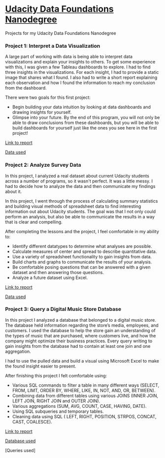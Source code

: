 # [Udacity Data Foundations Nanodegree](https://eu.udacity.com/course/data-foundations-nanodegree--nd100)
Projects for my Udacity Data Foundations Nanodegree

### Project 1: Interpret a Data Visualization

A large part of working with data is being able to interpret data visualizations and explain your insights to others. To get some experience with this, I was given a few Tableau dashboards to explore. I had to find three insights in the visualizations. For each insight, I had to provide a static image that shares what I found. I also had to write a short report explaining each observation and how I found the information to reach my conclusion from the dashboard.

There were two goals for this first project:
- Begin building your data intuition by looking at data dashboards and drawing insights for yourself.
- Glimpse into your future. By the end of this program, you will not only be able to draw conclusions from these dashboards, but you will be able to build dashboards for yourself just like the ones you see here in the first project!

[Link to report](https://github.com/NickZward/Nanodegree-Data-Foundations/blob/master/Project%201/Project%201%20Interpret%20a%20Data%20Visualization.pdf)

[Data used](https://public.tableau.com/en-us/s/gallery/malaria-africa?gallery=featured)

### Project 2: Analyze Survey Data

In this project, I analyzed a real dataset about current Udacity students across a number of programs, so it wasn't perfect. It was a little messy. I had to decide how to analyze the data and then communicate my findings about it. 

In this project, I went through the process of calculating summary statistics and building visual methods of spreadsheet data to find interesting information out about Udacity students. The goal was that I not only could perform an analysis, but also be able to communicate the results in a way that is clear and compelling.

After completing the lessons and the project, I feel comfortable in my ability to:
- Identify different datatypes to determine what analyses are possible.
- Calculate measures of center and spread to describe quantitative data.
- Use a variety of spreadsheet functionality to gain insights from data.
- Build charts and graphs to communicate the results of your analysis.
- Be comfortable posing questions that can be answered with a given dataset and then answering those questions.
- Analyze a future dataset using Excel.

[Link to report](https://github.com/NickZward/Nanodegree-Data-Foundations/blob/master/Project%202/Report.pdf)

[Data used](https://github.com/NickZward/Nanodegree-Data-Foundations/blob/master/Project%202/Data%20project%202.xlsx)

### Project 3: Query a Digital Music Store Database

In this project I analyzed a database that belonged to a digital music store. The database held information regarding the store’s media, employees, and customers. I used the database to help the store gain an understanding of the types of music that are purchased, where customers live, and how the company might optimize their business practices. Every query writing to gain insights from the database had to contain at least one join and one aggregation. 

I had to use the pulled data and build a visual using Microsoft Excel to make the found insight easier to present. 

After finishing this project I felt comfortable using:
- Various SQL commands to filter a table in many different ways (SELECT, FROM, LIMT, ORDER BY, WHERE, LIKE, IN, NOT, AND, OR, BETWEEN).
- Combining data from different tables using various JOINS (INNER JOIN, LEFT JOIN, RIGHT JOIN and OUTER JOIN).
- Various aggregations (SUM, AVG, COUNT, CASE, HAVING, DATE).
- Using SQL subqueries and temporary tables.
- Cleaning data using SQL ( LEFT, RIGHT, POSITION, STRPOS, CONCAT, CAST, COALESCE).

[Link to report](https://github.com/NickZward/Nanodegree-Data-Foundations/blob/master/Project%203/Report.pdf)

[Database used](https://github.com/NickZward/Nanodegree-Data-Foundations/blob/master/Project%203/chinook.db)

[Queries used]

